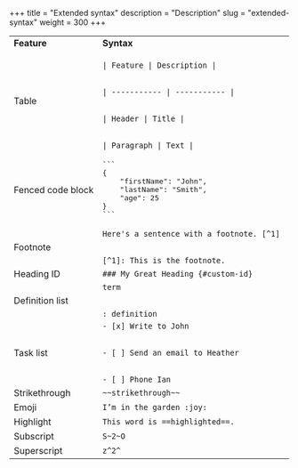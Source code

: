 +++
title = "Extended syntax"
description = "Description"
slug = "extended-syntax"
weight = 300
+++

<table>
<tr>
<td><strong>Feature</strong></td>
<td><strong>Syntax</strong></td>
</tr>
<tr>
<td>Table</td>
<td>
<code>
| Feature | Description |
<br>
| ----------- | ----------- |
<br>
| Header | Title |
<br>
| Paragraph | Text |
</code>
</td>
</tr>
<tr>
<td>Fenced code block</td>
<td><pre lang="json">
```
{
    "firstName": "John",
    "lastName": "Smith",
    "age": 25
}
```
</pre>
</td>
</tr>
<tr>
<td>Footnote</td>
<td><code>Here's a sentence with a footnote. [^1] 
<br>
[^1]: This is the footnote.</code>
</td>
</tr>
<tr>
<td>Heading ID</td><td><code>### My Great Heading {#custom-id}</code></td>
</tr>
<tr>
<td>Definition list</td>
<td><code>term
<br>
: definition</code>
</td>
</tr>
<tr>
<td>
Task list</td>
<td><code>- [x] Write to John
<br>
- [ ] Send an email to Heather
<br>
- [ ] Phone Ian</code></td>
</tr>
<tr>
<td>Strikethrough</td>
<td><code>~~strikethrough~~</code></td>
<tr>
<tr>
<td>Emoji</td>
<td><code>I’m in the garden :joy:</code></td>
<tr>
<td>Highlight</td>
<td><code>This word is ==highlighted==.</code></td>
</tr>
<tr>
<td>Subscript</td>
<td><code>S~2~O</code></td>
</tr>
<tr>
<td>Superscript</td>
<td><code>z^2^</code></td>
</tr>
</table>

